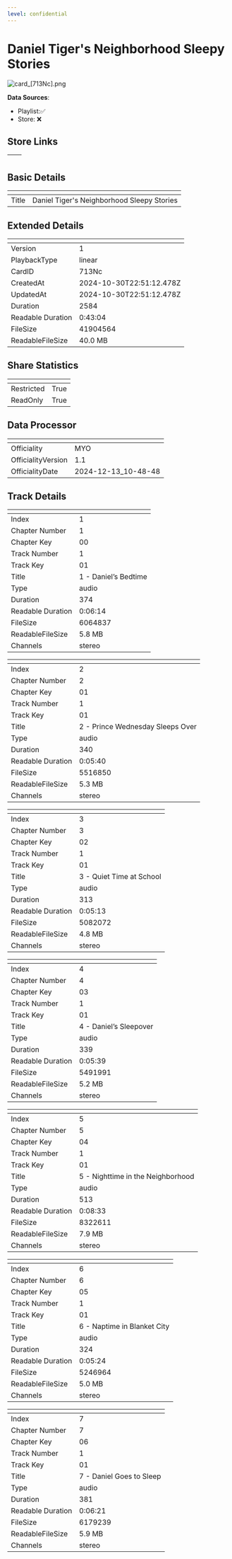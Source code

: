 ```yaml
---
level: confidential
---
```

# Daniel Tiger's Neighborhood Sleepy Stories

![card_[713Nc].png](../../img/cards/card_[713Nc].png)

**Data Sources**: 

- Playlist:✅
- Store: ❌


## Store Links

| <!-- --> | <!-- --> |
| - | - |


## Basic Details

| <!-- --> | <!-- --> |
| - | - |
| Title | Daniel Tiger's Neighborhood Sleepy Stories |


## Extended Details

| <!-- --> | <!-- --> |
| - | - |
| Version | 1 |
| PlaybackType | linear |
| CardID | 713Nc |
| CreatedAt | 2024-10-30T22:51:12.478Z |
| UpdatedAt | 2024-10-30T22:51:12.478Z |
| Duration | 2584 |
| Readable Duration | 0:43:04 |
| FileSize | 41904564 |
| ReadableFileSize | 40.0 MB |


## Share Statistics

| <!-- --> | <!-- --> |
| - | - |
| Restricted | True |
| ReadOnly | True |


## Data Processor

| <!-- --> | <!-- --> |
| - | - |
| Officiality | MYO
| OfficialityVersion | 1.1
| OfficialityDate | 2024-12-13_10-48-48


## Track Details

| <!-- --> | <!-- --> |
| - | - |
| Index | 1 |
| Chapter Number | 1 |
| Chapter Key | 00 |
| Track Number | 1 |
| Track Key | 01 |
| Title | 1 - Daniel’s Bedtime |
| Type | audio |
| Duration | 374 |
| Readable Duration | 0:06:14 |
| FileSize | 6064837 |
| ReadableFileSize | 5.8 MB |
| Channels | stereo |

| <!-- --> | <!-- --> |
| - | - |
| Index | 2 |
| Chapter Number | 2 |
| Chapter Key | 01 |
| Track Number | 1 |
| Track Key | 01 |
| Title | 2 - Prince Wednesday Sleeps Over |
| Type | audio |
| Duration | 340 |
| Readable Duration | 0:05:40 |
| FileSize | 5516850 |
| ReadableFileSize | 5.3 MB |
| Channels | stereo |

| <!-- --> | <!-- --> |
| - | - |
| Index | 3 |
| Chapter Number | 3 |
| Chapter Key | 02 |
| Track Number | 1 |
| Track Key | 01 |
| Title | 3 - Quiet Time at School |
| Type | audio |
| Duration | 313 |
| Readable Duration | 0:05:13 |
| FileSize | 5082072 |
| ReadableFileSize | 4.8 MB |
| Channels | stereo |

| <!-- --> | <!-- --> |
| - | - |
| Index | 4 |
| Chapter Number | 4 |
| Chapter Key | 03 |
| Track Number | 1 |
| Track Key | 01 |
| Title | 4 - Daniel’s Sleepover |
| Type | audio |
| Duration | 339 |
| Readable Duration | 0:05:39 |
| FileSize | 5491991 |
| ReadableFileSize | 5.2 MB |
| Channels | stereo |

| <!-- --> | <!-- --> |
| - | - |
| Index | 5 |
| Chapter Number | 5 |
| Chapter Key | 04 |
| Track Number | 1 |
| Track Key | 01 |
| Title | 5 - Nighttime in the Neighborhood |
| Type | audio |
| Duration | 513 |
| Readable Duration | 0:08:33 |
| FileSize | 8322611 |
| ReadableFileSize | 7.9 MB |
| Channels | stereo |

| <!-- --> | <!-- --> |
| - | - |
| Index | 6 |
| Chapter Number | 6 |
| Chapter Key | 05 |
| Track Number | 1 |
| Track Key | 01 |
| Title | 6 - Naptime in Blanket City |
| Type | audio |
| Duration | 324 |
| Readable Duration | 0:05:24 |
| FileSize | 5246964 |
| ReadableFileSize | 5.0 MB |
| Channels | stereo |

| <!-- --> | <!-- --> |
| - | - |
| Index | 7 |
| Chapter Number | 7 |
| Chapter Key | 06 |
| Track Number | 1 |
| Track Key | 01 |
| Title | 7 - Daniel Goes to Sleep |
| Type | audio |
| Duration | 381 |
| Readable Duration | 0:06:21 |
| FileSize | 6179239 |
| ReadableFileSize | 5.9 MB |
| Channels | stereo |


